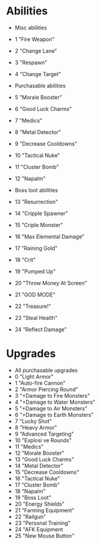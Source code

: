 # Abilities #

- Misc abilities
 - 1 "Fire Weapon"
 - 2 "Change Lane"
 - 3 "Respawn"
 - 4 "Change Target"

- Purchasable abilities
 - 5 "Morale Booster"
 - 6 "Good Luck Charms"
 - 7 "Medics"
 - 8 "Metal Detector"
 - 9 "Decrease Cooldowns"
 - 10 "Tactical Nuke"
 - 11 "Cluster Bomb"
 - 12 "Napalm"

- Boss loot abilities
 - 13 "Resurrection"
 - 14 "Cripple Spawner"
 - 15 "Criple Monster"
 - 16 "Max Elemental Damage"
 - 17 "Raining Gold"
 - 18 "Crit"
 - 19 "Pumped Up"
 - 20 "Throw Money At Screen"
 - 21 "GOD MODE"
 - 22 "Treasure!"
 - 23 "Steal Health"
 - 24 "Reflect Damage"

# Upgrades #
- All purchasable upgrades
 - 0 "Light Armor"
 - 1 "Auto-fire Cannon"
 - 2 "Armor Piercing Round"
 - 3 "+Damage to Fire Monsters"
 - 4 "+Damage to Water Monsters"
 - 5 "+Damage to Air Monsters"
 - 6 "+Damage to Earth Monsters"
 - 7 "Lucky Shot"
 - 8 "Heavy Armor"
 - 9 "Advanced Targeting"
 - 10 "Explosi ve Rounds"
 - 11 "Medics"
 - 12 "Morale Booster"
 - 13 "Good Luck Charms"
 - 14 "Metal Detector"
 - 15 "Decrease Cooldowns"
 - 16 "Tactical Nuke"
 - 17 "Cluster Bomb"
 - 18 "Napalm"
 - 19 "Boss Loot"
 - 20 "Energy Shields"
 - 21 "Farming Equipment"
 - 22 "Railgun"
 - 23 "Personal Training"
 - 24 "AFK Equipment
 - 25 "New Mouse Button"
